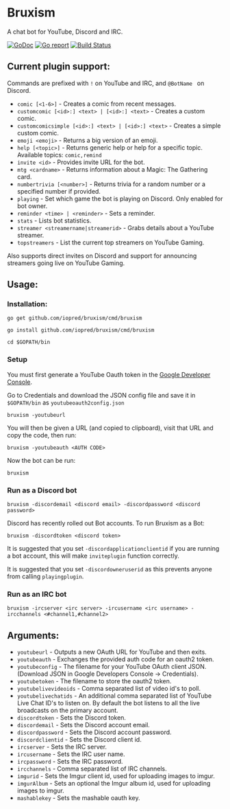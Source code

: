 # Bruxism
A chat bot for YouTube, Discord and IRC.

[![GoDoc](https://godoc.org/github.com/iopred/bruxism?status.svg)](https://godoc.org/github.com/iopred/bruxism)
[![Go report](http://goreportcard.com/badge/iopred/bruxism)](http://goreportcard.com/report/iopred/bruxism)
[![Build Status](https://travis-ci.org/iopred/bruxism.svg?branch=master)](https://travis-ci.org/iopred/bruxism)

## Current plugin support:

Commands are prefixed with `!` on YouTube and IRC, and `@BotName ` on Discord.

* `comic [<1-6>]` - Creates a comic from recent messages.
* `customcomic [<id>:] <text> | [<id>:] <text>` - Creates a custom comic.
* `customcomicsimple [<id>:] <text> | [<id>:] <text>` - Creates a simple custom comic.
* `emoji <emoji>` - Returns a big version of an emoji.
* `help [<topic>]` - Returns generic help or help for a specific topic. Available topics: `comic,remind`
* `invite <id>` - Provides invite URL for the bot.
* `mtg <cardname>` - Returns information about a Magic: The Gathering card.
* `numbertrivia [<number>]` - Returns trivia for a random number or a specified number if provided.
* `playing` - Set which game the bot is playing on Discord. Only enabled for bot owner.
* `reminder <time> | <reminder>` - Sets a reminder.
* `stats` - Lists bot statistics.
* `streamer <streamername|streamerid>` - Grabs details about a YouTube streamer.
* `topstreamers` - List the current top streamers on YouTube Gaming.

Also supports direct invites on Discord and support for announcing streamers going live on YouTube Gaming.

## Usage:

### Installation:

`go get github.com/iopred/bruxism/cmd/bruxism`

`go install github.com/iopred/bruxism/cmd/bruxism`

`cd $GOPATH/bin`

### Setup

You must first generate a YouTube Oauth token in the [Google Developer Console](https://console.developers.google.com/).

Go to Credentials and download the JSON config file and save it in `$GOPATH/bin` as `youtubeoauth2config.json`

`bruxism -youtubeurl`

You will then be given a URL (and copied to clipboard), visit that URL and copy the code, then run:

`bruxism -youtubeauth <AUTH CODE>`

Now the bot can be run:

`bruxism`

### Run as a Discord bot

`bruxism -discordemail <discord email> -discordpassword <discord password>`

Discord has recently rolled out Bot accounts. To run Bruxism as a Bot:

`bruxism -discordtoken <discord token>`

It is suggested that you set `-discordapplicationclientid` if you are running a bot account, this will make `inviteplugin` function correctly.

It is suggested that you set `-discordowneruserid` as this prevents anyone from calling `playingplugin`.

### Run as an IRC bot

`bruxism -ircserver <irc server> -ircusername <irc username> -ircchannels <#channel1,#channel2>`

## Arguments:

* `youtubeurl` - Outputs a new OAuth URL for YouTube and then exits.
* `youtubeauth` - Exchanges the provided auth code for an oauth2 token.
* `youtubeconfig` - The filename for your YouTube OAuth client JSON. (Download JSON in Google Developers Console -> Credentials).
* `youtubetoken` - The filename to store the oauth2 token.
* `youtubelivevideoids` - Comma separated list of video id's to poll.
* `youtubelivechatids` - An additional comma separated list of YouTube Live Chat ID's to listen on. By default the bot listens to all the live broadcasts on the primary account.
* `discordtoken` - Sets the Discord token.
* `discordemail` - Sets the Discord account email.
* `discordpassword` - Sets the Discord account password.
* `discordclientid` - Sets the Discord client id.
* `ircserver` - Sets the IRC server.
* `ircusername` - Sets the IRC user name.
* `ircpassword` - Sets the IRC password.
* `ircchannels` - Comma separated list of IRC channels.
* `imgurid` - Sets the Imgur client id, used for uploading images to imgur.
* `imgurAlbum` - Sets an optional the Imgur album id, used for uploading images to imgur.
* `mashablekey` - Sets the mashable oauth key.

